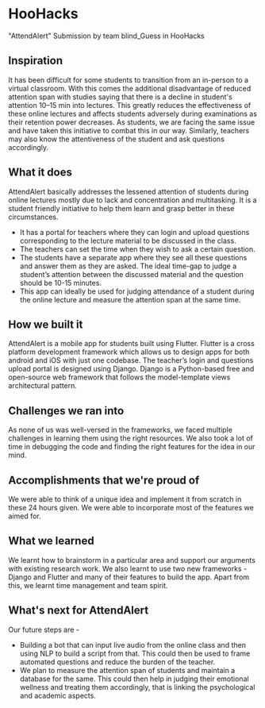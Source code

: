 # HooHacks
"AttendAlert" Submission by team blind_Guess in HooHacks

## Inspiration
It has been difficult for some students to transition from an in-person to a virtual classroom. With this comes the additional disadvantage of reduced attention span with studies saying that there is a decline in student's attention 10–15 min into lectures. This greatly reduces the effectiveness of these online lectures and affects students adversely during examinations as their retention power decreases. As students, we are facing the same issue and have taken this initiative to combat this in our way. Similarly, teachers may also know the attentiveness of the student and ask questions accordingly.

## What it does
AttendAlert basically addresses the lessened attention of students during online lectures mostly due to lack and concentration and multitasking. It is a student friendly initiative to help them learn and grasp better in these circumstances.
- It has a portal for teachers where they can login and upload questions corresponding to the lecture material to be discussed in the class. 
- The teachers can set the time when they wish to ask a certain question.
- The students have a separate app where they see all these questions and answer them as they are asked. The ideal time-gap to judge a student’s attention between the discussed material and the question should be 10-15 minutes.
- This app can ideally be used for judging attendance of a student during the online lecture and measure the attention span at the same time.

## How we built it
AttendAlert is a mobile app for students built using Flutter. Flutter is a cross platform development framework which allows us to design apps for both android and iOS with just one codebase. The teacher’s login and questions upload portal is designed using Django. Django is a Python-based free and open-source web framework that follows the model-template views architectural pattern.

## Challenges we ran into
As none of us was well-versed in the frameworks, we faced multiple challenges in learning them using the right resources. We also took a lot of time in debugging the code and finding the right features for the idea in our mind.

## Accomplishments that we're proud of
We were able to think of a unique idea and implement it from scratch in these 24 hours given. We were able to incorporate most of the features we aimed for.

## What we learned
We learnt how to brainstorm in a particular area and support our arguments with existing research work. We also learnt to use two new frameworks - Django and Flutter and many of their features to build the app. Apart from this, we learnt time management and team spirit.

## What's next for AttendAlert
Our future steps are -
- Building a bot that can input live audio from the online class and then using NLP to build a script from that. This could then be used to frame automated questions and reduce the burden of the teacher.
- We plan to measure the attention span of students and maintain a database for the same. This could then help in judging their emotional wellness and treating them accordingly, that is linking the psychological and academic aspects.
